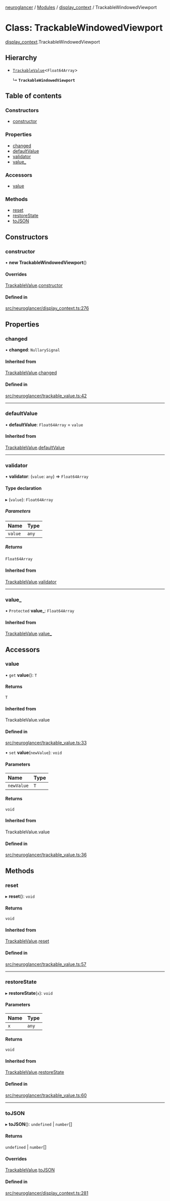 [neuroglancer](../README.md) / [Modules](../modules.md) / [display\_context](../modules/display_context.md) / TrackableWindowedViewport

# Class: TrackableWindowedViewport

[display_context](../modules/display_context.md).TrackableWindowedViewport

## Hierarchy

- [`TrackableValue`](trackable_value.TrackableValue.md)<`Float64Array`\>

  ↳ **`TrackableWindowedViewport`**

## Table of contents

### Constructors

- [constructor](display_context.TrackableWindowedViewport.md#constructor)

### Properties

- [changed](display_context.TrackableWindowedViewport.md#changed)
- [defaultValue](display_context.TrackableWindowedViewport.md#defaultvalue)
- [validator](display_context.TrackableWindowedViewport.md#validator)
- [value\_](display_context.TrackableWindowedViewport.md#value_)

### Accessors

- [value](display_context.TrackableWindowedViewport.md#value)

### Methods

- [reset](display_context.TrackableWindowedViewport.md#reset)
- [restoreState](display_context.TrackableWindowedViewport.md#restorestate)
- [toJSON](display_context.TrackableWindowedViewport.md#tojson)

## Constructors

### constructor

• **new TrackableWindowedViewport**()

#### Overrides

[TrackableValue](trackable_value.TrackableValue.md).[constructor](trackable_value.TrackableValue.md#constructor)

#### Defined in

[src/neuroglancer/display_context.ts:276](https://github.com/ActiveBrainAtlas2/neuroglancer/blob/285e65d7/src/neuroglancer/display_context.ts#L276)

## Properties

### changed

• **changed**: `NullarySignal`

#### Inherited from

[TrackableValue](trackable_value.TrackableValue.md).[changed](trackable_value.TrackableValue.md#changed)

#### Defined in

[src/neuroglancer/trackable_value.ts:42](https://github.com/ActiveBrainAtlas2/neuroglancer/blob/285e65d7/src/neuroglancer/trackable_value.ts#L42)

___

### defaultValue

• **defaultValue**: `Float64Array` = `value`

#### Inherited from

[TrackableValue](trackable_value.TrackableValue.md).[defaultValue](trackable_value.TrackableValue.md#defaultvalue)

___

### validator

• **validator**: (`value`: `any`) => `Float64Array`

#### Type declaration

▸ (`value`): `Float64Array`

##### Parameters

| Name | Type |
| :------ | :------ |
| `value` | `any` |

##### Returns

`Float64Array`

#### Inherited from

[TrackableValue](trackable_value.TrackableValue.md).[validator](trackable_value.TrackableValue.md#validator)

___

### value\_

• `Protected` **value\_**: `Float64Array`

#### Inherited from

[TrackableValue](trackable_value.TrackableValue.md).[value_](trackable_value.TrackableValue.md#value_)

## Accessors

### value

• `get` **value**(): `T`

#### Returns

`T`

#### Inherited from

TrackableValue.value

#### Defined in

[src/neuroglancer/trackable_value.ts:33](https://github.com/ActiveBrainAtlas2/neuroglancer/blob/285e65d7/src/neuroglancer/trackable_value.ts#L33)

• `set` **value**(`newValue`): `void`

#### Parameters

| Name | Type |
| :------ | :------ |
| `newValue` | `T` |

#### Returns

`void`

#### Inherited from

TrackableValue.value

#### Defined in

[src/neuroglancer/trackable_value.ts:36](https://github.com/ActiveBrainAtlas2/neuroglancer/blob/285e65d7/src/neuroglancer/trackable_value.ts#L36)

## Methods

### reset

▸ **reset**(): `void`

#### Returns

`void`

#### Inherited from

[TrackableValue](trackable_value.TrackableValue.md).[reset](trackable_value.TrackableValue.md#reset)

#### Defined in

[src/neuroglancer/trackable_value.ts:57](https://github.com/ActiveBrainAtlas2/neuroglancer/blob/285e65d7/src/neuroglancer/trackable_value.ts#L57)

___

### restoreState

▸ **restoreState**(`x`): `void`

#### Parameters

| Name | Type |
| :------ | :------ |
| `x` | `any` |

#### Returns

`void`

#### Inherited from

[TrackableValue](trackable_value.TrackableValue.md).[restoreState](trackable_value.TrackableValue.md#restorestate)

#### Defined in

[src/neuroglancer/trackable_value.ts:60](https://github.com/ActiveBrainAtlas2/neuroglancer/blob/285e65d7/src/neuroglancer/trackable_value.ts#L60)

___

### toJSON

▸ **toJSON**(): `undefined` \| `number`[]

#### Returns

`undefined` \| `number`[]

#### Overrides

[TrackableValue](trackable_value.TrackableValue.md).[toJSON](trackable_value.TrackableValue.md#tojson)

#### Defined in

[src/neuroglancer/display_context.ts:281](https://github.com/ActiveBrainAtlas2/neuroglancer/blob/285e65d7/src/neuroglancer/display_context.ts#L281)
